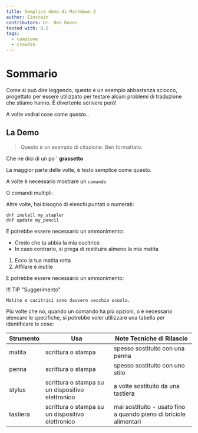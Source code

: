 ```yaml
---
title: Semplice demo di Markdown 2
author: Einstein
contributors: Dr. Ben Dover
tested with: 8.5
tags:
  - campione
  - crowdin
---
```


# Sommario

Come si può dire leggendo, questo è un esempio abbastanza sciocco, progettato per essere utilizzato per testare alcuni problemi di traduzione che stiamo hanno. È divertente scrivere però!

A volte vedrai cose come _questo_..

## La Demo

> Questo è un esempio di citazione. Ben formattato.

Che ne dici di un po ' **grassetto**

La maggior parte delle volte, è testo semplice come questo.

A volte è necessario mostrare un `comando`

O comandi multipli:

Altre volte, hai bisogno di elenchi puntati o numerati:

```
dnf install my_stapler
dnf update my_pencil
```

E potrebbe essere necessario un ammonimento:

- Credo che tu abbia la mia cucitrice
- In caso contrario, si prega di restituire almeno la mia matita

1. Ecco la tua matita rotta
2. Affilare è inutile

E potrebbe essere necessario un ammonimento:

!!! TIP "Suggerimento"

    Matite e cucitrici sono davvero vecchia scuola.

Più volte che no, quando un comando ha più opzioni, o è necessario elencare le specifiche, si potrebbe voler utilizzare una tabella per identificare le cose:

| Strumento | Usa                                              | Note Tecniche di Rilascio                                         |
| --------- | ------------------------------------------------ | ----------------------------------------------------------------- |
| matita    | scrittura o stampa                               | spesso sostituito con una penna                                   |
| penna     | scrittura o stampa                               | spesso sostituito con uno stilo                                   |
| stylus    | scrittura o stampa su un dispositivo elettronico | a volte sostituito da una tastiera                                |
| tastiera  | scrittura o stampa su un dispositivo elettronico | mai sostituito - usato fino a quando pieno di briciole alimentari |
